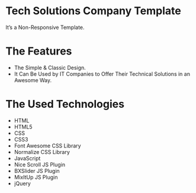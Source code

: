 # Tech Solutions Company Template
It’s a Non-Responsive Template.

# The Features
* The Simple & Classic Design.
* It Can Be Used by IT Companies to Offer Their Technical Solutions in an Awesome Way.

# The Used Technologies
* HTML
* HTML5
* CSS
* CSS3
* Font Awesome CSS Library
* Normalize CSS Library
* JavaScript
* Nice Scroll JS Plugin
* BXSlider JS Plugin
* MixItUp JS Plugin
* jQuery
